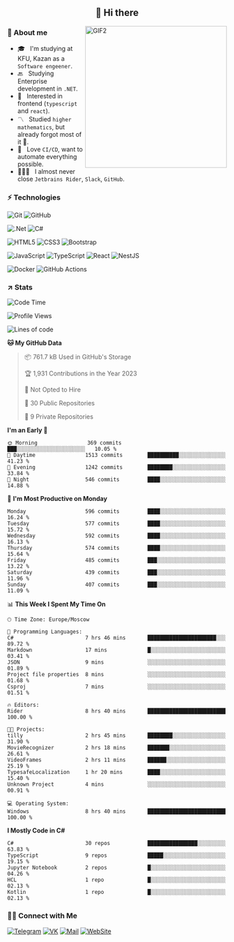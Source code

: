 <h2 align="center">👋 Hi there</h1>
<img align="right" alt="GIF2" src="https://user-images.githubusercontent.com/77479370/183249372-b46e9216-d622-4f3a-ad67-84b1a2c3049c.gif" width="325"/>


<h3>🧐 About me</h3>

- 🎓 &nbsp; I'm studying at KFU, Kazan as a `Software engeener`.
- 🔙 &nbsp; Studying Enterprise development in `.NET`.
- 💠 &nbsp; Interested in frontend (`typescript` and `react`).
- 〽️ &nbsp; Studied `higher mathematics`, but already forgot most of it 🤪.
- 💚 &nbsp; Love `CI/CD`, want to automate everything possible.
- 👨🏻‍💻 &nbsp; I almost never close `Jetbrains Rider`, `Slack`, `GitHub`. 


<h3>⚡ Technologies</h3>

![Git](https://img.shields.io/badge/git-%23F05033.svg?style=for-the-badge&logo=git&logoColor=white)
![GitHub](https://img.shields.io/badge/GitHub-100000?style=for-the-badge&logo=github&logoColor=white)

![.Net](https://img.shields.io/badge/.NET-5C2D91?style=for-the-badge&logo=.net&logoColor=white)
![C#](https://img.shields.io/badge/c%23-%23239120.svg?style=for-the-badge&logo=c-sharp&logoColor=white)

![HTML5](https://img.shields.io/badge/html5-%23E34F26.svg?style=for-the-badge&logo=html5&logoColor=white)
![CSS3](https://img.shields.io/badge/css3-%231572B6.svg?style=for-the-badge&logo=css3&logoColor=white)
![Bootstrap](https://img.shields.io/badge/Bootstrap-563D7C?style=for-the-badge&logo=bootstrap&logoColor=white)

![JavaScript](https://img.shields.io/badge/javascript-%23323330.svg?style=for-the-badge&logo=javascript&logoColor=%23F7DF1E)
![TypeScript](https://img.shields.io/badge/typescript-%23007ACC.svg?style=for-the-badge&logo=typescript&logoColor=white)
![React](https://img.shields.io/badge/react-%2320232a.svg?style=for-the-badge&logo=react&logoColor=%2361DAFB)
![NestJS](https://img.shields.io/badge/nestjs-E0234E?style=for-the-badge&logo=nestjs&logoColor=white)

![Docker](https://img.shields.io/badge/docker-%230db7ed.svg?style=for-the-badge&logo=docker&logoColor=white)
![GitHub Actions](https://img.shields.io/badge/github%20actions-%232671E5.svg?style=for-the-badge&logo=githubactions&logoColor=white)


<h3>↗️ Stats</h3>


<!--START_SECTION:waka-->
![Code Time](http://img.shields.io/badge/Code%20Time-901%20hrs%2035%20mins-blue)

![Profile Views](http://img.shields.io/badge/Profile%20Views-0-blue)

![Lines of code](https://img.shields.io/badge/From%20Hello%20World%20I%27ve%20Written-2.7%20million%20lines%20of%20code-blue)

**🐱 My GitHub Data** 

> 📦 761.7 kB Used in GitHub's Storage 
 > 
> 🏆 1,931 Contributions in the Year 2023
 > 
> 🚫 Not Opted to Hire
 > 
> 📜 30 Public Repositories 
 > 
> 🔑 9 Private Repositories 
 > 
**I'm an Early 🐤** 

```text
🌞 Morning                369 commits         ███░░░░░░░░░░░░░░░░░░░░░░   10.05 % 
🌆 Daytime                1513 commits        ██████████░░░░░░░░░░░░░░░   41.23 % 
🌃 Evening                1242 commits        ████████░░░░░░░░░░░░░░░░░   33.84 % 
🌙 Night                  546 commits         ████░░░░░░░░░░░░░░░░░░░░░   14.88 % 
```
📅 **I'm Most Productive on Monday** 

```text
Monday                   596 commits         ████░░░░░░░░░░░░░░░░░░░░░   16.24 % 
Tuesday                  577 commits         ████░░░░░░░░░░░░░░░░░░░░░   15.72 % 
Wednesday                592 commits         ████░░░░░░░░░░░░░░░░░░░░░   16.13 % 
Thursday                 574 commits         ████░░░░░░░░░░░░░░░░░░░░░   15.64 % 
Friday                   485 commits         ███░░░░░░░░░░░░░░░░░░░░░░   13.22 % 
Saturday                 439 commits         ███░░░░░░░░░░░░░░░░░░░░░░   11.96 % 
Sunday                   407 commits         ███░░░░░░░░░░░░░░░░░░░░░░   11.09 % 
```


📊 **This Week I Spent My Time On** 

```text
🕑︎ Time Zone: Europe/Moscow

💬 Programming Languages: 
C#                       7 hrs 46 mins       ██████████████████████░░░   89.72 % 
Markdown                 17 mins             █░░░░░░░░░░░░░░░░░░░░░░░░   03.41 % 
JSON                     9 mins              ░░░░░░░░░░░░░░░░░░░░░░░░░   01.89 % 
Project file properties  8 mins              ░░░░░░░░░░░░░░░░░░░░░░░░░   01.68 % 
Csproj                   7 mins              ░░░░░░░░░░░░░░░░░░░░░░░░░   01.51 % 

🔥 Editors: 
Rider                    8 hrs 40 mins       █████████████████████████   100.00 % 

🐱‍💻 Projects: 
tilly                    2 hrs 45 mins       ████████░░░░░░░░░░░░░░░░░   31.90 % 
MovieRecognizer          2 hrs 18 mins       ███████░░░░░░░░░░░░░░░░░░   26.61 % 
VideoFrames              2 hrs 11 mins       ██████░░░░░░░░░░░░░░░░░░░   25.19 % 
TypesafeLocalization     1 hr 20 mins        ████░░░░░░░░░░░░░░░░░░░░░   15.40 % 
Unknown Project          4 mins              ░░░░░░░░░░░░░░░░░░░░░░░░░   00.91 % 

💻 Operating System: 
Windows                  8 hrs 40 mins       █████████████████████████   100.00 % 
```

**I Mostly Code in C#** 

```text
C#                       30 repos            ████████████████░░░░░░░░░   63.83 % 
TypeScript               9 repos             █████░░░░░░░░░░░░░░░░░░░░   19.15 % 
Jupyter Notebook         2 repos             █░░░░░░░░░░░░░░░░░░░░░░░░   04.26 % 
HCL                      1 repo              █░░░░░░░░░░░░░░░░░░░░░░░░   02.13 % 
Kotlin                   1 repo              █░░░░░░░░░░░░░░░░░░░░░░░░   02.13 % 
```




<!--END_SECTION:waka-->


<h3> 🤝🏻 Connect with Me </h3>

[![Telegram](https://img.shields.io/badge/Telegram-2CA5E0?style=for-the-badge&logo=telegram&logoColor=white)](https://t.me/ASLipatov)
[![VK](https://img.shields.io/badge/вконтакте-%232E87FB.svg?&style=for-the-badge&logo=vk&logoColor=white)](https://vk.com/lipatov.alexander)
[![Mail](https://img.shields.io/badge/Email-red?&style=for-the-badge&logo=Mail.Ru)](mailto:lipatov.work@bk.ru)
[![WebSite](https://img.shields.io/badge/-lipatovalexander.github.io-green?style=for-the-badge)](https://lipatovalexander.github.io)
